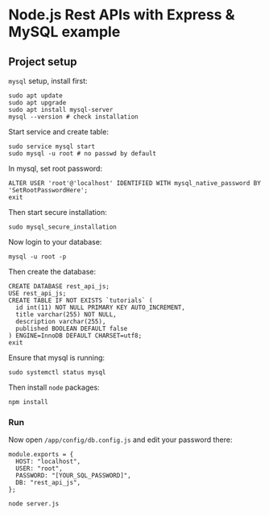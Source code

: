 # Node.js Rest APIs with Express & MySQL example

## Project setup

`mysql` setup, install first:

```
sudo apt update
sudo apt upgrade
sudo apt install mysql-server
mysql --version # check installation
```

Start service and create table:

```
sudo service mysql start
sudo mysql -u root # no passwd by default
```

In mysql, set root password:

```
ALTER USER 'root'@'localhost' IDENTIFIED WITH mysql_native_password BY 'SetRootPasswordHere';
exit
```

Then start secure installation:

```
sudo mysql_secure_installation
```

Now login to your database:

```
mysql -u root -p
```

Then create the database:

```
CREATE DATABASE rest_api_js;
USE rest_api_js;
CREATE TABLE IF NOT EXISTS `tutorials` (
  id int(11) NOT NULL PRIMARY KEY AUTO_INCREMENT,
  title varchar(255) NOT NULL,
  description varchar(255),
  published BOOLEAN DEFAULT false
) ENGINE=InnoDB DEFAULT CHARSET=utf8;
exit
```

Ensure that mysql is running:

```
sudo systemctl status mysql
```

Then install `node` packages:

```
npm install
```

### Run

Now open `/app/config/db.config.js` and edit your password there:

```
module.exports = {
  HOST: "localhost",
  USER: "root",
  PASSWORD: "[YOUR_SQL_PASSWORD]",
  DB: "rest_api_js",
};
```

```
node server.js
```

